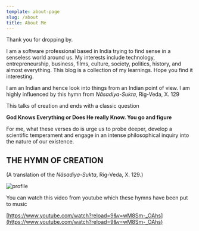 ```yaml
---
template: about-page
slug: /about
title: About Me
---
```

Thank you for dropping by.

I am a software professional based in India trying to find sense in a senseless world around us. My interests include technology, entrepreneurship, business, films, culture, society, politics, history, and almost everything. This blog is a collection of my learnings. Hope you find it interesting.

I am an Indian and hence look into things from an Indian point of view. I am highly influenced by this hymn from *Nâsadiya-Sukta*, Rig-Veda, X. 129

This talks of creation and ends with a classic question 

**God Knows Everything or Does He really Know. You go and figure**

For me, what these verses do is urge us to probe deeper, develop a scientific temperament and engage in an intense philosophical inquiry into the nature of our existence.

## THE HYMN OF CREATION

(A translation of the *Nâsadiya-Sukta*, Rig-Veda, X. 129.)

![profile ](/assets/nasadiyasukta.jpg "profile")

You can watch this video from youtube which these hymns have been put to music

[https://www.youtube.com/watch?reload=9&v=wM8Sm-_OAhs](https://www.youtube.com/watch?reload=9&v=wM8Sm-_OAhs)